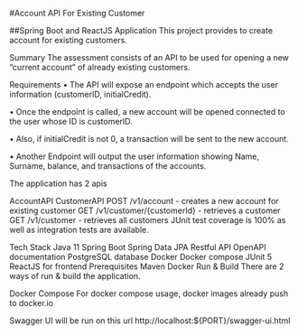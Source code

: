 #Account API For Existing Customer

##Spring Boot and ReactJS Application
This project provides to create account for existing customers.

Summary
The assessment consists of an API to be used for opening a new “current account” of already existing customers.

Requirements
• The API will expose an endpoint which accepts the user information (customerID, initialCredit).

• Once the endpoint is called, a new account will be opened connected to the user whose ID is customerID.

• Also, if initialCredit is not 0, a transaction will be sent to the new account.

• Another Endpoint will output the user information showing Name, Surname, balance, and transactions of the accounts.

The application has 2 apis

AccountAPI
CustomerAPI
POST /v1/account - creates a new account for existing customer
GET /v1/customer/{customerId} - retrieves a customer
GET /v1/customer - retrieves all customers
JUnit test coverage is 100% as well as integration tests are available.

Tech Stack
Java 11
Spring Boot
Spring Data JPA
Restful API
OpenAPI documentation
PostgreSQL database
Docker
Docker compose
JUnit 5
ReactJS for frontend
Prerequisites
Maven
Docker
Run & Build
There are 2 ways of run & build the application.

Docker Compose
For docker compose usage, docker images already push to docker.io


Swagger UI will be run on this url
http://localhost:${PORT}/swagger-ui.html
